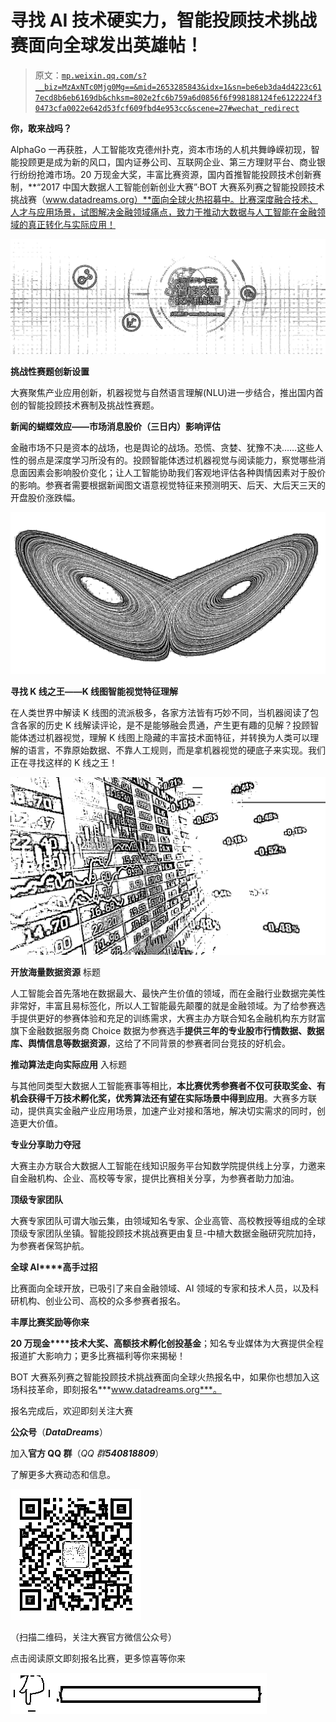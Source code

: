 # 寻找 AI 技术硬实力，智能投顾技术挑战赛面向全球发出英雄帖！

> 原文：[`mp.weixin.qq.com/s?__biz=MzAxNTc0Mjg0Mg==&mid=2653285843&idx=1&sn=be6eb3da4d4223c617ecd8b6eb6169db&chksm=802e2fc6b759a6d0856f6f998188124fe6122224f30473cfa0022e642d53fcf609fbd4e953cc&scene=27#wechat_redirect`](http://mp.weixin.qq.com/s?__biz=MzAxNTc0Mjg0Mg==&mid=2653285843&idx=1&sn=be6eb3da4d4223c617ecd8b6eb6169db&chksm=802e2fc6b759a6d0856f6f998188124fe6122224f30473cfa0022e642d53fcf609fbd4e953cc&scene=27#wechat_redirect)

**你，敢来战吗？**

AlphaGo 一再获胜，人工智能攻克德州扑克，资本市场的人机共舞峥嵘初现，智能投顾更是成为新的风口，国内证券公司、互联网企业、第三方理财平台、商业银行纷纷抢滩市场。20 万现金大奖，丰富比赛资源，国内首推智能投顾技术创新赛制，**“2017 中国大数据人工智能创新创业大赛”·BOT 大赛系列赛之智能投顾技术挑战赛（www.datadreams.org）**面向全球火热招募中。比赛深度融合技术、人才与应用场景，试图解决金融领域痛点，致力于推动大数据与人工智能在金融领域的真正转化与实际应用！

![](img/68e0da560eb79b9a7275e48ee1acd33b.png)

**挑战性赛题创新设置**

大赛聚焦产业应用创新，机器视觉与自然语言理解(NLU)进一步结合，推出国内首创的智能投顾技术赛制及挑战性赛题。

**新闻的蝴蝶效应——市场消息股价（三日内）影响评估**

金融市场不只是资本的战场，也是舆论的战场。恐慌、贪婪、犹豫不决……这些人性的弱点是深度学习所没有的。投顾智能体透过机器视觉与阅读能力，察觉哪些消息面因素会影响股价变化；让人工智能协助我们客观地评估各种舆情因素对于股价的影响。参赛者需要根据新闻图文语意视觉特征来预测明天、后天、大后天三天的开盘股价涨跌幅。

![](img/2c2f7710bfa7c4d0bdebc442589919a5.png)

**寻找 K 线之王——K 线图智能视觉特征理解**

在人类世界中解读 K 线图的流派极多，各家方法皆有巧妙不同，当机器阅读了包含各家的历史 K 线解读评论，是不是能够融会贯通，产生更有趣的见解？投顾智能体透过机器视觉，理解 K 线图上隐藏的丰富技术面特征，并转换为人类可以理解的语言，不靠原始数据、不靠人工规则，而是拿机器视觉的硬底子来实现。我们正在寻找这样的 K 线之王！

![](img/289a44364dbc5a0dc6361080baf693ee.png)

**开放海量数据资源** 标题

人工智能会首先落地在数据最大、最快产生价值的领域，而在金融行业数据完美性非常好，丰富且易标签化，所以人工智能最先颠覆的就是金融领域。为了给参赛选手提供更好的参赛体验和充足的训练需求，大赛主办方联合知名金融机构东方财富旗下金融数据服务商 Choice 数据为参赛选手**提供三年的专业股市行情数据、数据库、舆情信息等数据资源**，这给了不同背景的参赛者同台竞技的好机会。

**推动算法走向实际应用** 入标题

与其他同类型大数据人工智能赛事等相比，**本比赛优秀参赛者不仅可获取奖金、有机会获得千万技术孵化奖，优秀算法还有望在实际场景中得到应用**。大赛多方联动，提供真实金融产业应用场景，加速产业对接和落地，解决切实需求的同时，创造更大价值。

**专业分享助力夺冠** 

大赛主办方联合大数据人工智能在线知识服务平台知数学院提供线上分享，力邀来自金融机构、企业、高校等专家，提供比赛相关分享，为参赛者助力加油。 

**顶级专家团队** 

大赛专家团队可谓大咖云集，由领域知名专家、企业高管、高校教授等组成的全球顶级专家团队坐镇。智能投顾技术挑战赛更由复旦-中植大数据金融研究院加持，为参赛者保驾护航。

**全球 AI****高手过招**  

比赛面向全球开放，已吸引了来自金融领域、AI 领域的专家和技术人员，以及科研机构、创业公司、高校的众多参赛者报名。

**丰厚比赛奖励等你来**

**20 万现金****技术大奖、高额技术孵化创投基金**；知名专业媒体为大赛提供全程报道扩大影响力；更多比赛福利等你来揭秘！ 

BOT 大赛系列赛之智能投顾技术挑战赛面向全球火热报名中，如果你也想加入这场科技革命，即刻报名***www.datadreams.org***。

报名完成后，欢迎即刻关注大赛

**公众号**（***DataDreams***）

加入**官方 QQ 群**（*QQ 群**540818809***）

了解更多大赛动态和信息。

![](img/38bf426567769f87a0ffb340462e089c.png)

（扫描二维码，关注大赛官方微信公众号）

点击阅读原文即刻报名比赛，更多惊喜等你来

![](img/5ead2f2345e37da19d4087f8b97d3cc0.png)